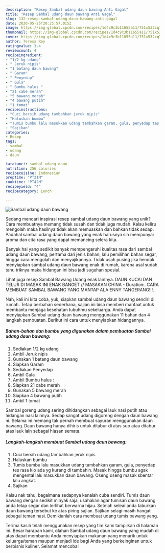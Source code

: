 ```yaml
---
description: "Resep Sambal udang daun bawang Anti Gagal"
title: "Resep Sambal udang daun bawang Anti Gagal"
slug: 132-resep-sambal-udang-daun-bawang-anti-gagal
date: 2020-05-25T20:25:57.015Z
image: https://img-global.cpcdn.com/recipes/1d4c9c3b11655a11/751x532cq70/sambal-udang-daun-bawang-foto-resep-utama.jpg
thumbnail: https://img-global.cpcdn.com/recipes/1d4c9c3b11655a11/751x532cq70/sambal-udang-daun-bawang-foto-resep-utama.jpg
cover: https://img-global.cpcdn.com/recipes/1d4c9c3b11655a11/751x532cq70/sambal-udang-daun-bawang-foto-resep-utama.jpg
author: Teresa Roy
ratingvalue: 3.4
reviewcount: 4
recipeingredient:
- "1/2 kg udang"
- " Jeruk nipis"
- "1 batang daun bawang"
- " Garam"
- " Penyedap"
- " Gula"
- " Bumbu halus "
- "21 cabe merah"
- "5 bawang merah"
- "4 bawang putih"
- "1 tomat"
recipeinstructions:
- "Cuci bersih udang tambahkan jeruk nipis"
- "Haluskan bumbu"
- "Tumis bumbu lalu masukkan udang tambahkan garam, gula, penyedap tes rasa klo ada yg kurang di tambahin. Masak hingga bumbu agak mengental lalu masukkan daun bawang. Oseng oseng masak sbentar lalu angkat."
- "Sajikan"
categories:
- Resep
tags:
- sambal
- udang
- daun

katakunci: sambal udang daun 
nutrition: 256 calories
recipecuisine: Indonesian
preptime: "PT21M"
cooktime: "PT42M"
recipeyield: "4"
recipecategory: Lunch

---
```



![Sambal udang daun bawang](https://img-global.cpcdn.com/recipes/1d4c9c3b11655a11/751x532cq70/sambal-udang-daun-bawang-foto-resep-utama.jpg)

Sedang mencari inspirasi resep sambal udang daun bawang yang unik? Cara membuatnya memang tidak susah dan tidak juga mudah. Kalau keliru mengolah maka hasilnya tidak akan memuaskan dan bahkan tidak sedap. Padahal sambal udang daun bawang yang enak harusnya sih mempunyai aroma dan cita rasa yang dapat memancing selera kita.

Banyak hal yang sedikit banyak mempengaruhi kualitas rasa dari sambal udang daun bawang, pertama dari jenis bahan, lalu pemilihan bahan segar, hingga cara mengolah dan menyajikannya. Tidak usah pusing jika hendak menyiapkan sambal udang daun bawang enak di rumah, karena asal sudah tahu triknya maka hidangan ini bisa jadi suguhan spesial.

Lihat juga resep Sambal Bawang Udang enak lainnya. DAUN KUCAI DAN TELUR DI MASAK INI ENAK BANGET // MASAKAN CHINA - Duration:. CARA MEMBUAT SAMBAL BAWANG YANG MANTAP ALA ENNY TANGERANG!!!.


Nah, kali ini kita coba, yuk, siapkan sambal udang daun bawang sendiri di rumah. Tetap berbahan sederhana, sajian ini bisa memberi manfaat untuk membantu menjaga kesehatan tubuhmu sekeluarga. Anda dapat menyiapkan Sambal udang daun bawang menggunakan 11 bahan dan 4 langkah pembuatan. Berikut ini cara untuk menyiapkan hidangannya.

<!--inarticleads1-->

##### Bahan-bahan dan bumbu yang digunakan dalam pembuatan Sambal udang daun bawang:

1. Sediakan 1/2 kg udang
1. Ambil  Jeruk nipis
1. Gunakan 1 batang daun bawang
1. Siapkan  Garam
1. Sediakan  Penyedap
1. Ambil  Gula
1. Ambil  Bumbu halus :
1. Siapkan 21 cabe merah
1. Gunakan 5 bawang merah
1. Siapkan 4 bawang putih
1. Ambil 1 tomat


Sambal goreng udang sering dihidangkan sebagai lauk nasi putih atau hidangan nasi lainnya. Sedap sangat udang digoreng dengan daun bawang ni. Selama ini memang tak pernah membuat sayuran menggunakan daun bawang. Daun bawang hanya dihiris untuk ditabur di atas sup atau ditabur atas lauk lain sebagai hiasan semata. 

<!--inarticleads2-->

##### Langkah-langkah membuat Sambal udang daun bawang:

1. Cuci bersih udang tambahkan jeruk nipis
1. Haluskan bumbu
1. Tumis bumbu lalu masukkan udang tambahkan garam, gula, penyedap tes rasa klo ada yg kurang di tambahin. Masak hingga bumbu agak mengental lalu masukkan daun bawang. Oseng oseng masak sbentar lalu angkat.
1. Sajikan


Kalau nak tahu, bagaimana sedapnya kenalah cuba sendiri. Tumis daun bawang dengan sedikit minyak saja, usahakan agar tumisan daun bawang anda tetap segar dan terlihat berwarna hijau. Setelah seleai anda taburkan daun bawang tersebut ke atas piring sajian. Sajikan selagi masih hangat sebagai teman nasi. Demikianlah cara membuat udang tumis bawang yang. 

Terima kasih telah menggunakan resep yang tim kami tampilkan di halaman ini. Besar harapan kami, olahan Sambal udang daun bawang yang mudah di atas dapat membantu Anda menyiapkan makanan yang menarik untuk keluarga/teman maupun menjadi ide bagi Anda yang berkeinginan untuk berbisnis kuliner. Selamat mencoba!
